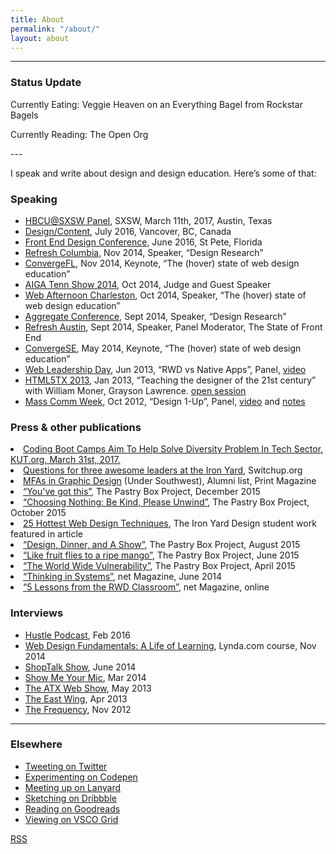 ```yaml
---
title: About
permalink: "/about/"
layout: about
---
```


<!-- Here's a [list of things I recommend or enjoy](/recommend.html). -->

---

<h3>Status Update</h3>

<div class="inline-container"><p class="inline">Currently Eating: Veggie Heaven on an Everything Bagel from Rockstar Bagels</p>
</div>
<div class="inline-container">
<p class="inline">Currently Reading: The Open Org</p>
</div>
---

I speak and write about design and design education. Here’s some of that:


<div class="about-detail">
<h3>Speaking</h3>
<ul>
<li><a href="http://www.sxsw.com/" class="bold">HBCU@SXSW Panel</a>, SXSW, March 11th, 2017, Austin, Texas</li>
<li><a href="http://www.designcontentconf.com/" class="bold">Design/Content</a>, July 2016, Vancover, BC, Canada</li>
<li><a href="http://www.frontenddesignconference.com/" class="bold">Front End Design Conference</a>, June 2016, St Pete, Florida</li>
<li><a class="bold" href="https://www.eventbrite.com/e/refresh-columbia-november-2014-registration-14328658403">Refresh Columbia</a>, Nov 2014, Speaker, “Design Research”</li>
<li><a class="bold" href="http://www.convergefl.com">ConvergeFL</a>, Nov 2014, Keynote, “The (hover) state of web design education” </li>
<li><a class="bold" href="http://www.tennshow2014.com">AIGA Tenn Show 2014</a>, Oct 2014, Judge and Guest Speaker</li>
<li><a class="bold" href="http://charleston.webafternoon.com/">Web Afternoon Charleston</a>, Oct 2014, Speaker, “The (hover) state of web design education”</li>
<li><a class="bold" href="http://charleston.webafternoon.com/">Aggregate Conference</a>, Sept 2014, Speaker, “Design Research”</li>
<li><a class="bold" href="https://www.facebook.com/events/284326435089364/?ref_dashboard_filter=past">Refresh Austin</a>, Sept 2014, Speaker, Panel Moderator, The State of Front End</li>
<li><a class="bold" href="http://www.convergese.com">ConvergeSE</a>, May 2014, Keynote, “The (hover) state of web design education”</li>
<li><a class="bold" href="#" target="_blank">Web Leadership Day</a>, Jun 2013,
“RWD vs Native Apps”, Panel, <a href="http://www.youtube.com/watch?v=G6vl5vLz3bo&list=PLxtytQtmHMVMBfEPV71DOW9HMiYqInTF_" target="_blank">video</a></li>
<li><a class="bold" href="http://html5tx.com/pages/speakers" target="_blank">HTML5TX 2013</a>, Jan 2013,
“Teaching the designer of the 21st century” with William Moner, Grayson Lawrence. <a href="http://eventifier.co/event/html5tx/samkap" target="_blank">open session</a></li>
<li><a class="bold" href="http://www.txstatemcweek.com">Mass Comm Week</a>, Oct 2012,
“Design 1-Up”, Panel, <a href="http://www.ustream.tv/recorded/26581450" target="_blank">video</a> and <a href="http://www.samkapila.com/sharing/mcweek" target="_blank">notes</a></li>
</ul>

<h3>Press & other publications</h3>

<li><a href="http://kut.org/post/coding-boot-camps-aim-help-solve-diversity-problem-tech-sector">Coding Boot Camps Aim To Help Solve Diversity Problem In Tech Sector, KUT.org, March 31st, 2017.
<li><a href="https://www.switchup.org/blog/three-questions-for-three-awesome-women-leaders-at-the-iron-yard">Questions for three awesome leaders at the Iron Yard</a>, Switchup.org
<li><a href="http://www.printmag.com/design-education/mfa-in-graphic-design/">MFAs in Graphic Design</a> (Under Southwest), Alumni list, Print Magazine

<!---
http://campuslately.com/scholarship-alert-100-million-yeswecode-fund-improve-diversity-tech/


<h3>Writing</h3>
<p>Along with being a monthly contributor for <a href="http://www.creativebloq.com" class="bold">net magazine</a>'s “Focus On“ column, here is some pieces I've written:</p>
<ul class="aboutlist">
<li><a href="http://www.creativebloq.com/features/how-to-enhance-photography-on-your-website" class="bold">How to enhance photography on your site</a>, net Magazine, December 2016 issue and online</li>
<li><a href="http://www.creativebloq.com/features/3-top-tools-for-testing-web-performance" class="bold">3 top tools for testing web performance</a>, net Magazine, November 2016 issue and online</li>
<li><a href="http://www.creativebloq.com/features/creating-web-icons-that-break-the-language-barrier" class="bold">Creating web icons that break the language barrier</a>, net Magazine, November 2016 issue and online</li>
<li><a href="http://www.creativebloq.com/inspiration/how-to-create-a-delightful-website" class="bold">How to create a delightful website</a>, net Magazine, October 2016 issue and online</li>
<li><a href="" class="bold"></a>, net Magazine, September 2016 issue and online</li>
<li><a href="http://www.creativebloq.com/features/4-great-try-before-you-buy-font-services" class="bold">Great try-before-you-buy font services</a>, net Magazine, August 2016 issue and online</li>
<li><a href="http://www.creativebloq.com/web-design/4-great-examples-food-websites-71621257" class="bold">4 great examples of food websites</a>, net Magazine, July 2016 issue and online</li>
<li><a href="http://www.creativebloq.com/web-design/tips-choosing-vibrant-colours-web-projects-61620832" class="bold">Tips for choosing vibrant colours for web projects</a>, net Magazine, June 2016 issue and online</li>
<li><a href="http://www.creativebloq.com/web-design/learn-how-animate-scalable-vector-graphics-51620196" class="bold">Learn how to animate Scalable Vector Graphics</a>, net Magazine, May 2016 issue and online</li>

<li><a href="http://www.creativebloq.com/portfolios/how-make-cohesive-online-design-portfolio-111517909" class="bold">Focus On Portfolio Design</a>, net Magazine, December 2015 issue and online.</li>
<!-- <li><a href="" class="bold"></a></li> -->
<li><a href="https://the-pastry-box-project.net/sameera-kapila/2015-december-10" class="bold">“You've got this”</a>, The Pastry Box Project, December 2015</li>
<li><a href="https://the-pastry-box-project.net/sameera-kapila/2015-october-7" class="bold">“Choosing Nothing: Be Kind, Please Unwind”</a>, The Pastry Box Project, October 2015</li>
<li><a href="http://www.creativebloq.com/netmag/25-hottest-web-design-techniques-81516153" class="bold">25 Hottest Web Design Techniques</a>, The Iron Yard Design student work featured in article</li>
<li><a href="https://the-pastry-box-project.net/sameera-kapila/2015-august-14" class="bold">“Design, Dinner, and A Show”</a>, The Pastry Box Project, August 2015</li>
<li><a href="https://the-pastry-box-project.net/sameera-kapila/2015-june-11" class="bold">“Like fruit flies to a ripe mango”</a>, The Pastry Box Project, June 2015</li>
<li><a href="https://the-pastry-box-project.net/sameera-kapila/2015-april-15" class="bold">“The World Wide Vulnerability”</a>, The Pastry Box Project, April 2015</li>
<li><a class="bold" href="http://www.creativebloq.com/netmag/why-you-should-think-web-building-part-larger-system-71412395" target="_blank">“Thinking in Systems”</a>, net Magazine, June 2014</li>
<li><a class="bold" href="http://www.creativebloq.com/netmag/5-lessons-responsive-web-design-classroom-7135527" target="_blank">“5 Lessons from the RWD Classroom”</a>, net Magazine, online
</li>
</ul>


<h3>Interviews</h3>
<ul>

<li><a href="http://funsize.co/hustle" class="bold">Hustle Podcast</a>, Feb 2016</li>
<li><a href="https://www.lynda.com/Web-Design-tutorials/Web-Design-Fundamentals/177837-2.html" class="bold">Web Design Fundamentals: A Life of Learning</a>, Lynda.com course, Nov 2014</li>
<li> <a class="bold" href="http://www.shoptalkshow.com/episodes/121-sam-kapila/" target="_blank">ShopTalk Show</a>, June 2014</li>
<li><a class="bold" href="http://goodstuff.fm/smym/39" target="_blank">Show Me Your Mic</a>, Mar 2014</li>
<li><a class="bold" href="http://atxwebshow.com/2013/05/16/64-with-sam-kapila/" target="_blank">The ATX Web Show</a>, May 2013</li>
<li><a class="bold" href="http://5by5.tv/eastwing/52" target="_blank">The East Wing</a>, Apr 2013</li>
<li><a class="bold" href="http://5by5.tv/frequency/27" target="_blank">The Frequency</a>, Nov 2012</li>


</ul>

<hr>

<h3>Elsewhere</h3>
    <ul>
      <li><a href="http://www.twitter.com/samkap">Tweeting on Twitter</a></li>
      <li><a href="http://codepen.io/samkap">Experimenting on Codepen</a></li>
      <li><a href="http://lanyrd.com/profile/samkap/">Meeting up on Lanyard</a></li>
      <li><a href="http://www.dribbble.com/samkap">Sketching on Dribbble</a></li>
      <li><a href="http://www.goodreads.com/samkap">Reading on Goodreads</a></li>
      <li><a href="http://samkap.vsco.co/">Viewing on VSCO Grid</a></li>
      <!-- <li><a href="https://www.everlane.com/n/sl6ruw">Buy clothing from Everlane</a> -->
    </ul>
    <p><a href="http://www.samkapila.com/feed">RSS</a></p>
  </div>
